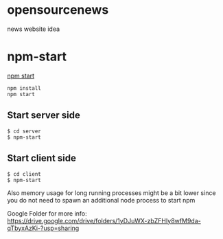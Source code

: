 # opensourcenews
news website idea 

# npm-start

[npm start](https://www.npmjs.org/doc/cli/npm-start.html) 

```
npm install 
npm start
```

## Start server side

```
$ cd server
$ npm-start
```

## Start client side

```
$ cd client
$ npm-start
```


Also memory usage for long running processes might be a bit lower since you do not need to spawn an additional node process to start npm

Google Folder for more info: https://drive.google.com/drive/folders/1yDJuWX-zbZFHIy8wfM9da-qTbyxAzKi-?usp=sharing
